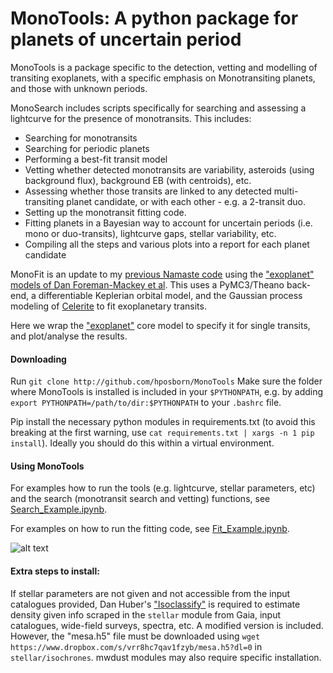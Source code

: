 # MonoTools: A python package for planets of uncertain period

MonoTools is a package specific to the detection, vetting and modelling of transiting exoplanets, with a specific emphasis on Monotransiting planets, and those with unknown periods.

MonoSearch includes scripts specifically for searching and assessing a lightcurve for the presence of monotransits. This includes:
 - Searching for monotransits
 - Searching for periodic planets
 - Performing a best-fit transit model
 - Vetting whether detected monotransits are variability, asteroids (using background flux), background EB (with centroids), etc.
 - Assessing whether those transits are linked to any detected multi-transiting planet candidate, or with each other - e.g. a 2-transit duo.
 - Setting up the monotransit fitting code.
 - Fitting planets in a Bayesian way to account for uncertain periods (i.e. mono or duo-transits), lightcurve gaps, stellar variability, etc.
 - Compiling all the steps and various plots into a report for each planet candidate

MonoFit is an update to my [previous Namaste code](http://github.com/hposborn/Namaste) using the ["exoplanet" models of Dan Foreman-Mackey et al](http://github.com/dfm/exoplanet).
This uses a PyMC3/Theano back-end, a differentiable Keplerian orbital model, and the Gaussian process modeling of [Celerite](http://github.com/dfm/celerite) to fit exoplanetary transits.

Here we wrap the ["exoplanet"](http://github.com/dfm/exoplanet) core model to specify it for single transits, and plot/analyse the results.

#### Downloading

Run `git clone http://github.com/hposborn/MonoTools`
Make sure the folder where MonoTools is installed is included in your `$PYTHONPATH`, e.g. by adding `export PYTHONPATH=/path/to/dir:$PYTHONPATH` to your `.bashrc` file.

Pip install the necessary python modules in requirements.txt (to avoid this breaking at the first warning, use `cat requirements.txt | xargs -n 1 pip install`). Ideally you should do this within a virtual environment.


#### Using MonoTools

For examples how to run the tools (e.g. lightcurve, stellar parameters, etc) and the search (monotransit search and vetting) functions, see [Search_Example.ipynb](https://github.com/hposborn/MonoTools/blob/master/Search_Example.ipynb).

For examples on how to run the fitting code, see [Fit_Example.ipynb](https://github.com/hposborn/MonoTools/blob/master/Fit_Example.ipynb).

<!--See [Search_Example.ipynb](https://github.com/hposborn/MonoTools/blob/master/Example.ipynb) for an example of how to use it.-->
<!--If that doesn't render, try [this nbviewer link](https://nbviewer.jupyter.org/github/hposborn/MonoTools/blob/master/Example.ipynb)-->

<!--To run the entire process from the command line, you can use `python -m MonoTools.main 000ID00 MISSION`-->

![alt text](https://github.com/hposborn/MonoTools/blob/master/data/TIC00270341214/00270341214_Monotransit_Search.png)

<!--MonoTools natively includes eccentricity and fits for period (rather than scaled transit velocity as before).-->
<!--The period prior can be applied according to your prefered index - P^-8/3 (as suggested by [Kipping et al](https://iopscience.iop.org/article/10.3847/2515-5172/aaf50c) ), or the less-steep P^-5/3 (as used by [Osborn et al 2016](https://academic.oup.com/mnras/article/457/3/2273/2588921) and [Sandford et al 2019](https://arxiv.org/abs/1908.08548))-->

#### Extra steps to install:

If stellar parameters are not given and not accessible from the input catalogues provided, Dan Huber's ["Isoclassify"](https://github.com/danxhuber/isoclassify) is required to estimate density given info scraped in the `stellar` module from Gaia, input catalogues, wide-field surveys, spectra, etc. A modified version is included. However, the "mesa.h5" file must be downloaded using `wget https://www.dropbox.com/s/vrr8hc7qav1fzyb/mesa.h5?dl=0` in `stellar/isochrones`. mwdust modules may also require specific installation.
